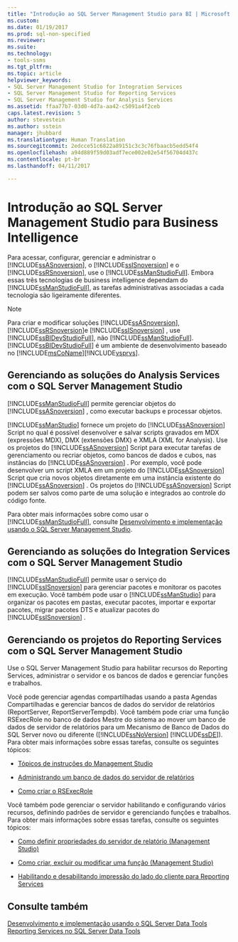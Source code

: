 ```yaml
---
title: "Introdução ao SQL Server Management Studio para BI | Microsoft Docs"
ms.custom: 
ms.date: 01/19/2017
ms.prod: sql-non-specified
ms.reviewer: 
ms.suite: 
ms.technology:
- tools-ssms
ms.tgt_pltfrm: 
ms.topic: article
helpviewer_keywords:
- SQL Server Management Studio for Integration Services
- SQL Server Management Studio for Reporting Services
- SQL Server Management Studio for Analysis Services
ms.assetid: ffaa77b7-03d0-4d7a-aa42-c5091a4f2ceb
caps.latest.revision: 5
author: stevestein
ms.author: sstein
manager: jhubbard
ms.translationtype: Human Translation
ms.sourcegitcommit: 2edcce51c6822a89151c3c3c76fbaacb5edd54f4
ms.openlocfilehash: a94d889f59d03adf7ece002e02e54f56704d437c
ms.contentlocale: pt-br
ms.lasthandoff: 04/11/2017

---
```

# <a name="introduction-to-sql-server-management-studio-for-business-intelligence"></a>Introdução ao SQL Server Management Studio para Business Intelligence
Para acessar, configurar, gerenciar e administrar o [!INCLUDE[ssASnoversion](../includes/ssasnoversion_md.md)], o [!INCLUDE[ssISnoversion](../includes/ssisnoversion_md.md)] e o [!INCLUDE[ssRSnoversion](../includes/ssrsnoversion_md.md)], use o [!INCLUDE[ssManStudioFull](../includes/ssmanstudiofull_md.md)]. Embora essas três tecnologias de business intelligence dependam do [!INCLUDE[ssManStudioFull](../includes/ssmanstudiofull_md.md)], as tarefas administrativas associadas a cada tecnologia são ligeiramente diferentes.  
  
> [!NOTE]  
> Para criar e modificar soluções [!INCLUDE[ssASnoversion](../includes/ssasnoversion_md.md)], [!INCLUDE[ssRSnoversion](../includes/ssrsnoversion_md.md)]e [!INCLUDE[ssISnoversion](../includes/ssisnoversion_md.md)] , use [!INCLUDE[ssBIDevStudioFull](../includes/ssbidevstudiofull_md.md)], não [!INCLUDE[ssManStudioFull](../includes/ssmanstudiofull_md.md)]. [!INCLUDE[ssBIDevStudioFull](../includes/ssbidevstudiofull_md.md)] é um ambiente de desenvolvimento baseado no [!INCLUDE[msCoName](../includes/msconame_md.md)][!INCLUDE[vsprvs](../includes/vsprvs_md.md)].  
  
## <a name="managing-analysis-services-solutions-using-sql-server-management-studio"></a>Gerenciando as soluções do Analysis Services com o SQL Server Management Studio  
[!INCLUDE[ssManStudioFull](../includes/ssmanstudiofull_md.md)] permite gerenciar objetos do [!INCLUDE[ssASnoversion](../includes/ssasnoversion_md.md)] , como executar backups e processar objetos.  
  
[!INCLUDE[ssManStudio](../includes/ssmanstudio_md.md)] fornece um projeto do [!INCLUDE[ssASnoversion](../includes/ssasnoversion_md.md)] Script no qual é possível desenvolver e salvar scripts gravados em MDX (expressões MDX), DMX (extensões DMX) e XMLA (XML for Analysis). Use os projetos do [!INCLUDE[ssASnoversion](../includes/ssasnoversion_md.md)] Script para executar tarefas de gerenciamento ou recriar objetos, como bancos de dados e cubos, nas instâncias do [!INCLUDE[ssASnoversion](../includes/ssasnoversion_md.md)] . Por exemplo, você pode desenvolver um script XMLA em um projeto do [!INCLUDE[ssASnoversion](../includes/ssasnoversion_md.md)] Script que cria novos objetos diretamente em uma instância existente do [!INCLUDE[ssASnoversion](../includes/ssasnoversion_md.md)] . Os projetos do [!INCLUDE[ssASnoversion](../includes/ssasnoversion_md.md)] Script podem ser salvos como parte de uma solução e integrados ao controle do código fonte.  
  
Para obter mais informações sobre como usar o [!INCLUDE[ssManStudioFull](../includes/ssmanstudiofull_md.md)], consulte [Desenvolvimento e implementação usando o SQL Server Management Studio](http://msdn.microsoft.com/en-us/c4f5a06b-e2e4-4660-a3a8-6fd356742c02).  
  
## <a name="managing-integration-services-solutions-using-sql-server-management-studio"></a>Gerenciando as soluções do Integration Services com o SQL Server Management Studio  
[!INCLUDE[ssManStudioFull](../includes/ssmanstudiofull_md.md)] permite usar o serviço do [!INCLUDE[ssISnoversion](../includes/ssisnoversion_md.md)] para gerenciar pacotes e monitorar os pacotes em execução. Você também pode usar o [!INCLUDE[ssManStudio](../includes/ssmanstudio_md.md)] para organizar os pacotes em pastas, executar pacotes, importar e exportar pacotes, migrar pacotes DTS e atualizar pacotes do [!INCLUDE[ssISnoversion](../includes/ssisnoversion_md.md)] .  
  
## <a name="managing-reporting-services-projects-using-sql-server-management-studio"></a>Gerenciando os projetos do Reporting Services com o SQL Server Management Studio  
Use o SQL Server Management Studio para habilitar recursos do Reporting Services, administrar o servidor e os bancos de dados e gerenciar funções e trabalhos.  
  
Você pode gerenciar agendas compartilhadas usando a pasta Agendas Compartilhadas e gerenciar bancos de dados do servidor de relatórios (ReportServer, ReportServerTempdb). Você também pode criar uma função RSExecRole no banco de dados Mestre do sistema ao mover um banco de dados de servidor de relatórios para um Mecanismo de Banco de Dados do SQL Server novo ou diferente ([!INCLUDE[ssNoVersion](../includes/ssnoversion_md.md)] [!INCLUDE[ssDE](../includes/ssde_md.md)]). Para obter mais informações sobre essas tarefas, consulte os seguintes tópicos:  
  
-   [Tópicos de instruções do Management Studio](http://msdn.microsoft.com/en-us/60685458-9108-47bf-820a-5e7db454d408)  
  
-   [Administrando um banco de dados do servidor de relatórios](http://msdn.microsoft.com/en-us/97b2e1b5-3869-4766-97b9-9bf206b52262)  
  
-   [Como criar o RSExecRole](http://msdn.microsoft.com/en-us/7ac17341-df7e-4401-870e-652caa2859c0)  
  
Você também pode gerenciar o servidor habilitando e configurando vários recursos, definindo padrões de servidor e gerenciando funções e trabalhos. Para obter mais informações sobre essas tarefas, consulte os seguintes tópicos:  
  
-   [Como definir propriedades do servidor de relatório (Management Studio)](http://msdn.microsoft.com/en-us/1ed0f84b-b12a-4e49-b65c-a11a99f9093f)  
  
-   [Como criar, excluir ou modificar uma função (Management Studio)](http://msdn.microsoft.com/en-us/3d1d56e6-a283-44a7-8417-36cb4d2c74d1)  
  
-   [Habilitando e desabilitando impressão do lado do cliente para Reporting Services](http://msdn.microsoft.com/en-us/0e709c96-7517-4547-8ef6-5632f8118524)  
  
## <a name="see-also"></a>Consulte também  
[Desenvolvimento e implementação usando o SQL Server Data Tools](http://msdn.microsoft.com/en-us/132ed779-3ec8-4734-9698-802116d1b017)  
[Reporting Services no SQL Server Data Tools](http://msdn.microsoft.com/en-us/0903c7b2-ac59-45f1-b7d0-922ecd9d76f8)  
  

